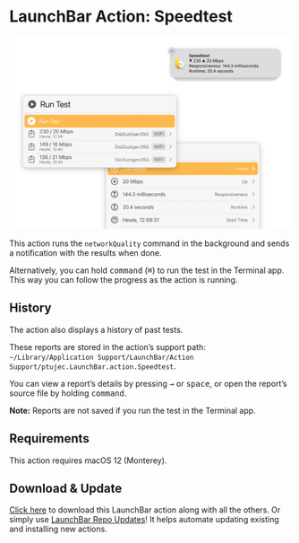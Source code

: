 # LaunchBar Action: Speedtest

<img src="01.png" width="881"/> 

This action runs the `networkQuality` command in the background and sends a notification with the results when done.

Alternatively, you can hold <kbd>command</kbd> (<kbd>⌘</kbd>) to run the test in the Terminal app. This way you can follow the progress as the action is running.

## History

The action also displays a history of past tests.

These reports are stored in the action’s support path: `~/Library/Application Support/LaunchBar/Action Support/ptujec.LaunchBar.action.Speedtest`.

You can view a report’s details by pressing <kbd>→</kbd> or <kbd>space</kbd>, or open the report’s source file by holding <kbd>command</kbd>.

**Note:** Reports are not saved if you run the test in the Terminal app.

## Requirements 

This action requires macOS 12 (Monterey).

## Download & Update

[Click here](https://github.com/Ptujec/LaunchBar/archive/refs/heads/master.zip) to download this LaunchBar action along with all the others. Or simply use [LaunchBar Repo Updates](https://github.com/Ptujec/LaunchBar/tree/master/LB-Repo-Updates#launchbar-repo-updates-action)! It helps automate updating existing and installing new actions.